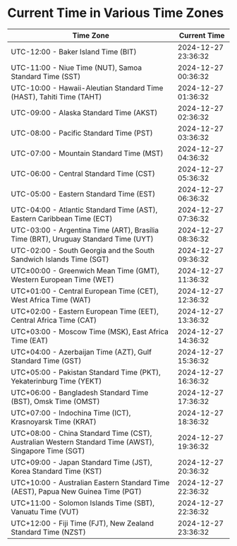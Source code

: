 # Current Time in Various Time Zones

| Time Zone | Current Time |
|-----------|--------------|
| UTC-12:00 - Baker Island Time (BIT) | 2024-12-27 23:36:32 |
| UTC-11:00 - Niue Time (NUT), Samoa Standard Time (SST) | 2024-12-27 00:36:32 |
| UTC-10:00 - Hawaii-Aleutian Standard Time (HAST), Tahiti Time (TAHT) | 2024-12-27 01:36:32 |
| UTC-09:00 - Alaska Standard Time (AKST) | 2024-12-27 02:36:32 |
| UTC-08:00 - Pacific Standard Time (PST) | 2024-12-27 03:36:32 |
| UTC-07:00 - Mountain Standard Time (MST) | 2024-12-27 04:36:32 |
| UTC-06:00 - Central Standard Time (CST) | 2024-12-27 05:36:32 |
| UTC-05:00 - Eastern Standard Time (EST) | 2024-12-27 06:36:32 |
| UTC-04:00 - Atlantic Standard Time (AST), Eastern Caribbean Time (ECT) | 2024-12-27 07:36:32 |
| UTC-03:00 - Argentina Time (ART), Brasília Time (BRT), Uruguay Standard Time (UYT) | 2024-12-27 08:36:32 |
| UTC-02:00 - South Georgia and the South Sandwich Islands Time (SGT) | 2024-12-27 09:36:32 |
| UTC±00:00 - Greenwich Mean Time (GMT), Western European Time (WET) | 2024-12-27 11:36:32 |
| UTC+01:00 - Central European Time (CET), West Africa Time (WAT) | 2024-12-27 12:36:32 |
| UTC+02:00 - Eastern European Time (EET), Central Africa Time (CAT) | 2024-12-27 13:36:32 |
| UTC+03:00 - Moscow Time (MSK), East Africa Time (EAT) | 2024-12-27 14:36:32 |
| UTC+04:00 - Azerbaijan Time (AZT), Gulf Standard Time (GST) | 2024-12-27 15:36:32 |
| UTC+05:00 - Pakistan Standard Time (PKT), Yekaterinburg Time (YEKT) | 2024-12-27 16:36:32 |
| UTC+06:00 - Bangladesh Standard Time (BST), Omsk Time (OMST) | 2024-12-27 17:36:32 |
| UTC+07:00 - Indochina Time (ICT), Krasnoyarsk Time (KRAT) | 2024-12-27 18:36:32 |
| UTC+08:00 - China Standard Time (CST), Australian Western Standard Time (AWST), Singapore Time (SGT) | 2024-12-27 19:36:32 |
| UTC+09:00 - Japan Standard Time (JST), Korea Standard Time (KST) | 2024-12-27 20:36:32 |
| UTC+10:00 - Australian Eastern Standard Time (AEST), Papua New Guinea Time (PGT) | 2024-12-27 22:36:32 |
| UTC+11:00 - Solomon Islands Time (SBT), Vanuatu Time (VUT) | 2024-12-27 22:36:32 |
| UTC+12:00 - Fiji Time (FJT), New Zealand Standard Time (NZST) | 2024-12-27 23:36:32 |
